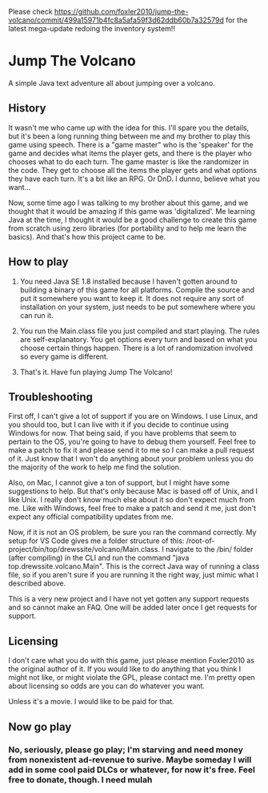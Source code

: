 Please check https://github.com/foxler2010/jump-the-volcano/commit/499a15971b4fc8a5afa59f3d62ddb60b7a32579d for the latest mega-update redoing the inventory system!!

# Jump The Volcano

A simple Java text adventure all about jumping over a volcano.

## History

It wasn't me who came up with the idea for this.
I'll spare you the details, but it's been a long running thing between me and my brother to play this game using speech.
There is a "game master" who is the 'speaker' for the game and decides what items the player gets,
and there is the player who chooses what to do each turn.
The game master is like the randomizer in the code.
They get to choose all the items the player gets and what options they have each turn. It's a bit like an RPG. Or DnD. I dunno, believe what you want...

Now, some time ago I was talking to my brother about this game, and we thought that it would be amazing if this game was 'digitalized'. Me learning Java at the time, I thought it would be a good challenge to create this game from scratch using
zero libraries (for portability and to help me learn the basics). And that's how this project came to be.

## How to play

1. You need Java SE 1.8 installed because I haven't gotten around to building a binary of this game for all platforms. Compile the source and put it somewhere you want to keep it. It does not require any sort of installation on your system, just needs to be put somewhere where you can run it.

2. You run the Main.class file you just compiled and start playing. The rules are self-explanatory. You get options every turn and based on what you choose certain things happen. There is a lot of randomization involved so every game is different.

3. That's it. Have fun playing Jump The Volcano!

## Troubleshooting

First off, I can't give a lot of support if you are on Windows. I use Linux, and you should too, but I can live with it if you decide to continue using Windows for now. That being said, if you have problems that seem to pertain to the OS, you're going to have to debug them yourself. Feel free to make a patch to fix it and please send it to me so I can make a pull request of it. Just know that I won't do anything about your problem unless you  do the majority of the work to help me find the solution.

Also, on Mac, I cannot give a ton of support, but I might have some suggestions to help. But that's only because Mac is based off of Unix, and I like Unix. I really don't know much else about it so don't expect much from me. Like with Windows, feel free to make a patch and send it me, just don't expect any official compatibility updates from me.

Now, if it is not an OS problem, be sure you ran the command correctly. My setup for VS Code gives me a folder structure of this: /root-of-project/bin/top/drewssite/volcano/Main.class.
I navigate to the /bin/ folder (after compiling) in the CLI and run the command "java top.drewssite.volcano.Main". This is the
correct Java way of running a class file, so if you aren't sure if you are running it the right way, just mimic what I
described above.

This is a very new project and I have not yet gotten any support requests and so cannot make an FAQ. One will be added later once I get requests for support.
  
## Licensing

I don't care what you do with this game, just please mention Foxler2010 as the original author of it. If you would like to do anything that you think I might not like, or might violate the GPL, please contact me. I'm pretty open about licensing so odds are you can do whatever you want.

Unless it's a movie. I would like to be paid for that.

## Now go play

### No, seriously, please go play; I'm starving and need money from nonexistent ad-revenue to surive. Maybe someday I will add in some cool paid DLCs or whatever, for now it's free. Feel free to donate, though. I need mulah
